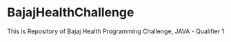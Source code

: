 # BajajHealthChallenge
This is Repository of Bajaj Health Programming Challenge,   JAVA - Qualifier 1 
